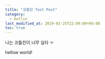 ```yaml
---
title: "코틀린 Test Post"
category: 
  - kotlin
last_modified_at: 2019-03-25T22:09:00+09:00
toc: true
---
```


나는 코틀린이 너무 실타 ㅜ

hellow world!